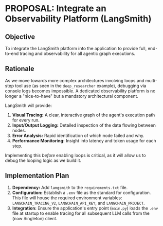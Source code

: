 # PROPOSAL: Integrate an Observability Platform (LangSmith)

## Objective
To integrate the LangSmith platform into the application to provide full, end-to-end tracing and observability for all agentic graph executions.

## Rationale
As we move towards more complex architectures involving loops and multi-step tool use (as seen in the `deep_researcher` example), debugging via console logs becomes impossible. A dedicated observability platform is no longer a "nice-to-have" but a mandatory architectural component.

LangSmith will provide:
1.  **Visual Tracing:** A clear, interactive graph of the agent's execution path for every run.
2.  **Input/Output Logging:** Detailed inspection of the data flowing between nodes.
3.  **Error Analysis:** Rapid identification of which node failed and why.
4.  **Performance Monitoring:** Insight into latency and token usage for each step.

Implementing this *before* enabling loops is critical, as it will allow us to debug the looping logic as we build it.

## Implementation Plan
1.  **Dependency:** Add `langsmith` to the `requirements.txt` file.
2.  **Configuration:** Establish a `.env` file as the standard for configuration. This file will house the required environment variables: `LANGCHAIN_TRACING_V2`, `LANGCHAIN_API_KEY`, and `LANGCHAIN_PROJECT`.
3.  **Integration:** Ensure the application's entry point (`main.py`) loads the `.env` file at startup to enable tracing for all subsequent LLM calls from the (now Singleton) client.
